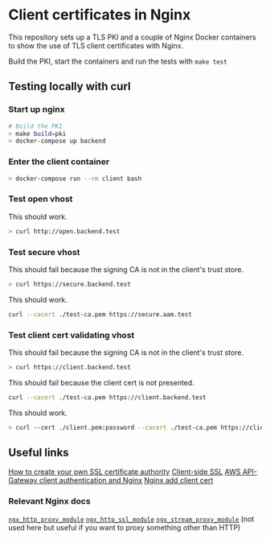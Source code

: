 # Client certificates in Nginx

This repository sets up a TLS PKI and a couple of Nginx Docker containers
to show the use of TLS client certificates with Nginx.

Build the PKI, start the containers and run the tests with `make test`

## Testing locally with curl

### Start up nginx

```bash
# Build the PKI
> make build=pki
> docker-compose up backend
```

### Enter the client container

```bash
> docker-compose run --rm client bash
```

### Test open vhost

This should work.

```bash
> curl http://open.backend.test
```

### Test secure vhost

This should fail because the signing CA is not in the client's trust store.

```bash
> curl https://secure.backend.test
```

This should work.

```bash
curl --cacert ./test-ca.pem https://secure.aam.test
```

### Test client cert validating vhost

This should fail because the signing CA is not in the client's trust store.

```bash
> curl https://client.backend.test
```

This should fail because the client cert is not presented.

```bash
curl --cacert ./test-ca.pem https://client.backend.test
```

This should work.

```bash
> curl --cert ./client.pem:password --cacert ./test-ca.pem https://client.backend.test
```


## Useful links

[How to create your own SSL certificate authority](https://deliciousbrains.com/ssl-certificate-authority-for-local-https-development/)
[Client-side SSL](https://gist.github.com/mtigas/952344)
[AWS API-Gateway client authentication and Nginx](https://stackoverflow.com/questions/33081349/aws-api-gateway-client-authentication-and-nginx)
[Nginx add client cert](https://serverfault.com/questions/622855/nginx-proxy-to-back-end-with-ssl-client-certificate-authentication)

### Relevant Nginx docs
[`ngx_http_proxy_module`](https://nginx.org/en/docs/http/ngx_http_proxy_module.html)
[`ngx_http_ssl_module`](https://nginx.org/en/docs/http/ngx_http_ssl_module.html)
[`ngx_stream_proxy_module`](https://nginx.org/en/docs/stream/ngx_stream_proxy_module.html) (not used here but useful if you want to proxy something other than HTTP)

